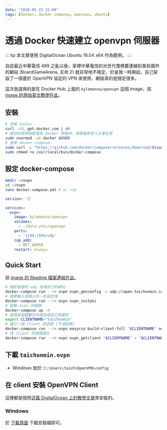 ```yaml
---
date: "2018-05-23 22:00"
tags: [docker, docker-compose, openvpn, ubuntu]
---
```

# 透過 Docker 快速建立 openvpn 伺服器

::: tip
本文章使用 DigitalOcean Ubuntu 16.04 x64 作為範例。
:::

自從最近中華電信 499 之亂以後，家裡中華電信的光世代寬頻要連線到某些國外的網站 (BoardGameArena, 天命 2) 就非常地不穩定，於是我一時興起，自己架設了一個基於 OpenVPN 協定的 VPN 來使用，網路真的是穩定很多。

這次我選用的是在 Docker Hub 上面的 `kylemanna/openvpn` 這個 image，該 [image 的原始英文教學在此](https://github.com/kylemanna/docker-openvpn/blob/master/docs/docker-compose.md)。

## 安裝

```bash
# 安裝 docker
curl -sSL get.docker.com | sh
# 將目前使用者新增到 docker 群組內，需要重新登入才會生效
sudo usermod -aG docker $USER
# 安裝 docker-compose
sudo curl -L "https://github.com/docker/compose/releases/download/$(curl -sL https://api.github.com/repos/docker/compose/releases/latest | grep tag_name | cut -d'"' -f 4)/docker-compose-$(uname -s)-$(uname -m)" -o /usr/local/bin/docker-compose
sudo chmod +x /usr/local/bin/docker-compose
```

## 設定 docker-compose

```bash
mkdir ~/ovpn
cd ~/ovpn
nano docker-compose.yml # or vim
```

```yaml
version: '2'

services:
  ovpn:
    image: kylemanna/openvpn
    volumes:
      - ./data:/etc/openvpn
    ports:
      - '1194:1194/udp'
    cap_add:
      - NET_ADMIN
    restart: always
```

## Quick Start

該 [image 的 Readme 檔案連結在此](https://hub.docker.com/r/kylemanna/openvpn/)。

```bash
# 請把後面的 udp 改成自己的網址
docker-compose run --rm ovpn ovpn_genconfig -u udp://open.taichunmin.idv.tw
# 需要輸入密碼以及一些設定值
docker-compose run --rm ovpn ovpn_initpki
# 啟動 ovpn 伺服器
docker-compose up -d
# 請將這個變數的內容改成自己想要的
export CLIENTNAME="taichunmin"
# 建立一個 client 的憑證 (不須密碼)
docker-compose run --rm ovpn easyrsa build-client-full "$CLIENTNAME" nopass
# 將 client 的憑證匯出
docker-compose run --rm ovpn ovpn_getclient "$CLIENTNAME" > "$CLIENTNAME.ovpn"
```

## 下載 `taichunmin.ovpn`

* Windows 放於: `C:\Users\taich\OpenVPN\config`

## 在 client 安裝 OpenVPN Client

這裡都是按照[這篇 DigitalOcean 上的教學文章](https://www.digitalocean.com/community/tutorials/how-to-set-up-an-openvpn-server-on-ubuntu-16-04)來安裝的。

### Windows

於 [下載頁面](https://openvpn.net/index.php/open-source/downloads.html) 下載安裝檔即可。